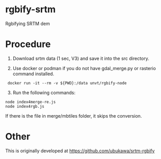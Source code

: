 # rgbify-srtm
Rgbifying SRTM dem

# Procedure

1. Download srtm data (1 sec, V3) and save it into the src directory.

2. Use docker or podman if you do not have gdal_merge.py or rasterio command installed.

```
 docker run -it --rm -v ${PWD}:/data unvt/rgbify-node
```

3. Run the following commands:

```
node index4merge-re.js
node index4rgb.js
```

If there is the file in merge/mbtiles folder, it skips the conversion.

# Other 
This is originally developed at https://github.com/ubukawa/srtm-rgbify


